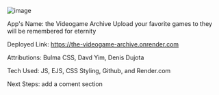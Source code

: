 ![image](https://github.com/user-attachments/assets/d56ad3c1-ff7d-484e-9f86-931ec2fe72b2)

App's Name: the Videogame Archive
Upload your favorite games to they will be remembered for eternity

Deployed Link: https://the-videogame-archive.onrender.com

Attributions: Bulma CSS, Davd Yim, Denis Dujota

Tech Used: JS, EJS, CSS Styling, Github, and Render.com

Next Steps: add a coment section
